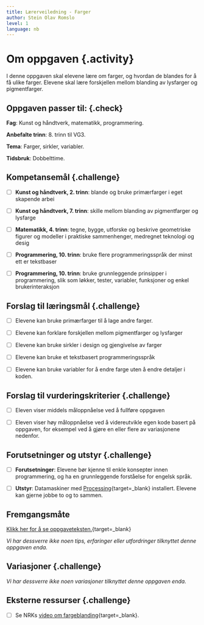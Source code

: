 ```yaml
---
title: Lærerveiledning - Farger
author: Stein Olav Romslo
level: 1
language: nb
---
```



# Om oppgaven {.activity}

I denne oppgaven skal elevene lære om farger, og hvordan de blandes for å få
ulike farger. Elevene skal lære forskjellen mellom blanding av lysfarger og
pigmentfarger.

## Oppgaven passer til: {.check}

 __Fag__: Kunst og håndtverk, matematikk, programmering.

__Anbefalte trinn__: 8. trinn til VG3.

__Tema__: Farger, sirkler, variabler.

__Tidsbruk__: Dobbelttime.

## Kompetansemål {.challenge}

- [ ] __Kunst og håndtverk, 2. trinn__: blande og bruke primærfarger i eget
       skapende arbei

- [ ] __Kunst og håndtverk, 7. trinn__: skille mellom blanding av pigmentfarger
       og lysfarge

- [ ] __Matematikk, 4. trinn__: tegne, bygge, utforske og beskrive geometriske
       figurer og modeller i praktiske sammenhenger, medregnet teknologi og
       desig

- [ ] __Programmering, 10. trinn__: bruke flere programmeringsspråk der minst
       ett er tekstbaser

- [ ] __Programmering, 10. trinn__: bruke grunnleggende prinsipper i
       programmering, slik som løkker, tester, variabler, funksjoner og enkel
       brukerinteraksjon

## Forslag til læringsmål {.challenge}

- [ ] Elevene kan bruke primærfarger til å lage andre farger.

- [ ] Elevene kan forklare forskjellen mellom pigmentfarger og lysfarger

- [ ] Elevene kan bruke sirkler i design og gjengivelse av farger

- [ ] Elevene kan bruke et tekstbasert programmeringsspråk

- [ ] Elevene kan bruke variabler for å endre farge uten å endre detaljer i
       koden.

## Forslag til vurderingskriterier {.challenge}

- [ ] Eleven viser middels måloppnåelse ved å fullføre oppgaven

- [ ] Eleven viser høy måloppnåelse ved å videreutvikle egen kode basert på
      oppgaven, for eksempel ved å gjøre en eller flere av variasjonene
      nedenfor.

## Forutsetninger og utstyr {.challenge}

- [ ] __Forutsetninger__: Elevene bør kjenne til enkle konsepter innen
       programmering, og ha en grunnleggende forståelse for engelsk språk.

- [ ] __Utstyr__: Datamaskiner med
       [Processing](https://www.processing.org/download/){target=_blank}
       installert. Elevene kan gjerne jobbe to og to sammen.

## Fremgangsmåte

[Klikk her for å se oppgaveteksten.](../farger/farger.html){target=_blank}

_Vi har dessverre ikke noen tips, erfaringer eller utfordringer tilknyttet denne
oppgaven enda._

## Variasjoner {.challenge}

_Vi har dessverre ikke noen variasjoner tilknyttet denne oppgaven enda._

## Eksterne ressurser {.challenge}

- [ ] Se NRKs [video om
      fargeblanding](https://www.nrk.no/video/PS*36399){target=_blank}.

